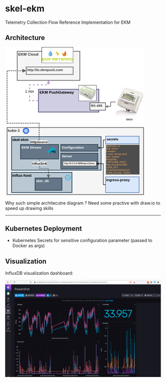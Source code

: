 # skel-ekm

Telemetry Collection Flow Reference Implementation for EKM 

## Architecture

<img src="doc/skel-ekm.png" width="450">

Why such simple architecutre diagram ? Need some practive with draw.io to speed up drawing skills

----

## Kubernetes Deployment

- Kubernetes Secrets for sensitive configuration parameter (passed to Docker as args)


## Visualization

InfluxDB visualization dashboard:

<img src="doc/scr-ekm-influxdb.png" width="850">